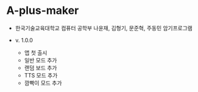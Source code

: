 # A-plus-maker

- 한국기술교육대학교 컴퓨터  공학부  나윤재, 김형기, 문준혁, 주동민 암기프로그램

-   v. 1.0.0
    - 앱 첫 출시
    - 일반 모드 추가
    - 랜덤 보드 추가
    - TTS 모드 추가
    - 깜빡이 모드 추가 
